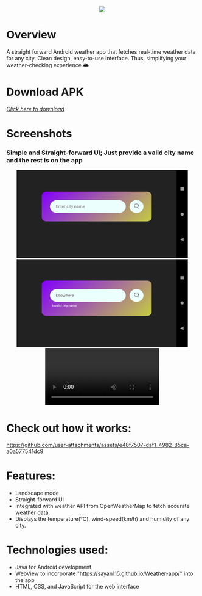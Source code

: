 <p align='center'>
    <img src="https://capsule-render.vercel.app/api?type=waving&height=300&color=0:EEFF00,100:A82DA8&text=YourCloud&reversal=true&fontColor=fff"/>
</p>

# Overview
A straight forward Android weather app that fetches real-time weather data for any city. Clean design, easy-to-use interface. Thus, simplifying your weather-checking experience.🌥

# Download APK
<a href="https://drive.google.com/file/d/1C7Ym_QAN-4akSba0yabcNXI8OqZ9GK2B/view?usp=sharing"> <i>Click here to download</i></a>

# Screenshots
### Simple and Straight-forward UI; Just provide a valid city name and the rest is on the app 
<p align="center">
    <img src="img1.png" height="230" width="450" >
    <img src="img2.png" height="230" width="450">
    <video  controls><source src="https://github.com/user-attachments/assets/e48f7507-daf1-4982-85ca-a0a577541dc9"  /></video>

# Check out how it works:
    
https://github.com/user-attachments/assets/e48f7507-daf1-4982-85ca-a0a577541dc9
</p>

# Features:
- Landscape mode
- Straight-forward UI
- Integrated with weather API from OpenWeatherMap to fetch accurate weather data.
- Displays the temperature(°C), wind-speed(km/h) and humidity of any city.

# Technologies used:
- Java for Android development
- WebView to incorporate "https://sayan115.github.io/Weather-app/" into the app
- HTML, CSS, and JavaScript for the web interface
